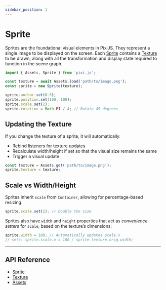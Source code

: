 ```yaml
---
sidebar_position: 1
---
```


# Sprite

Sprites are the foundational visual elements in PixiJS. They represent a single image to be displayed on the screen. Each [Sprite](https://pixijs.download/release/docs/scene.Sprite.html) contains a [Texture](https://pixijs.download/release/docs/rendering.Texture.html) to be drawn, along with all the transformation and display state required to function in the scene graph.

```ts
import { Assets, Sprite } from 'pixi.js';

const texture = await Assets.load('path/to/image.png');
const sprite = new Sprite(texture);

sprite.anchor.set(0.5);
sprite.position.set(100, 100);
sprite.scale.set(2);
sprite.rotation = Math.PI / 4; // Rotate 45 degrees
```

## Updating the Texture

If you change the texture of a sprite, it will automatically:

- Rebind listeners for texture updates
- Recalculate width/height if set so that the visual size remains the same
- Trigger a visual update

```ts
const texture = Assets.get('path/to/image.png');
sprite.texture = texture;
```

## **Scale vs Width/Height**

Sprites inherit `scale` from `Container`, allowing for percentage-based resizing:

```ts
sprite.scale.set(2); // Double the size
```

Sprites also have `width` and `height` properties that act as _convenience setters_ for `scale`, based on the texture’s dimensions:

```ts
sprite.width = 100; // Automatically updates scale.x
// sets: sprite.scale.x = 100 / sprite.texture.orig.width;
```

---

## API Reference

- [Sprite](https://pixijs.download/release/docs/scene.Sprite.html)
- [Texture](https://pixijs.download/release/docs/rendering.Texture.html)
- [Assets](https://pixijs.download/release/docs/assets.Assets.html)
